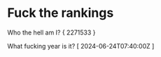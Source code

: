 # Fuck the rankings

Who the hell am I?
{ 2271533 }

What fucking year is it?
[ 2024-06-24T07:40:00Z ]
